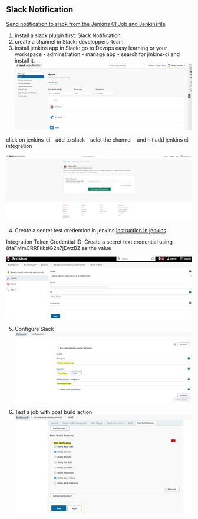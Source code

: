## Slack Notification

[Send notification to slack from the Jenkins CI Job and Jenkinsfile](https://eavnitech.com/blog/send-notification-to-slack-from-the-Jenkins-CI-job-and-jenkinsfile/)

1. install a slack plugin first: Slack Notification
2. create a channel in Slack: developpers-team
3. install jenkins app in Slack: go to Devops easy learning or your workspace - adminstration - manage app - search for jinkins-ci and install it.
![](/images/jenkins6.JPG)

click on jenkins-ci - add to slack - selct the channel - and hit add jenkins ci integration 

![](/images/jenkins7.JPG)

4. Create a secret test credention in jenkins
[Instruction in jenkins](https://devops-easy-learning.slack.com/services/B02E203VB96?added=1)

Integration Token Credential ID: Create a secret text credential using 8faFMmCRRFkkslG2n7jEwzBZ as the value

![](/images/jenkins8.JPG)

5. Configure Slack
![](/images/jenkins9.JPG)

6. Test a job with post build action
![](/images/jenkins10.JPG)